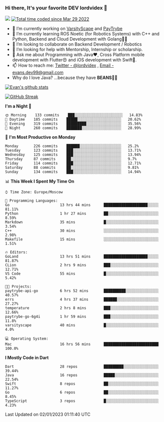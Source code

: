 ### Hi there, It's your favorite DEV lordvidex 👋
<img src="https://komarev.com/ghpvc/?username=lordvidex&label=Views&color=blue&style=plastic" /> <a href="https://wakatime.com/@0e56db35-d16b-410a-acc0-4085055304bf"><img src="https://wakatime.com/badge/user/0e56db35-d16b-410a-acc0-4085055304bf.svg" alt="Total time coded since Mar 29 2022" /></a>

- 🔭 I’m currently working on [VarsityScape](https://varsityscape.com) and [PayTrybe](https://www.paytrybe.com)
- 🌱 I’m currently learning ROS Noetic (for Robotics Systems) with C++ and Python, Backend and Cloud Development with Golang🧙🏼
- 👯 I’m looking to collaborate on Backend Development / Robotics
- 🤔 I’m looking for help with Mentorship, Internship or scholarship.
- 💬 Ask me about Programming with Java❤️, Cross Platform mobile development with Flutter😍 and iOS development with Swift🚀.
- 📫 How to reach me: [Twitter - @lordvidex](https://twitter.com/lordvidex) , [Email - evans.dev99@gmail.com](mailto:evans.dev99@gmail.com?body=Hello%20Evans,)
- Why do I love Java? ...because they have **BEANS**🤤😋

<div>
<!-- <a href="https://github.com/lordvidex">
  <img src="https://github-readme-stats.vercel.app/api/top-langs/?username=lordvidex&theme=light" />
</a>    -->
<!-- [![Top Langs](https://github-readme-stats.vercel.app/api/top-langs/?username=lordvidex)](https://github.com/lordvidex/)  -->
<a href="https://github.com/lordvidex">
 <img src="https://github-readme-stats.vercel.app/api?username=lordvidex&show_icons=true&theme=light&line_height=27" alt="Evan's github stats"/>
</a>
</div>

[![GitHub Streak](https://github-readme-streak-stats.herokuapp.com?user=lordvidex&theme=github-dark&hide_border=true)](https://git.io/streak-stats)

<!--
  <a href="https://github.com/iampawan/FlutterExampleApps">
    <img align="center" src="https://github-readme-stats.vercel.app/api/pin/?username=iampawan&repo=FlutterExampleApps&theme=light" />

  </a>
  <a href="https://github.com/iampawan/VelocityX">
   <img align="center" src="https://github-readme-stats.vercel.app/api/pin/?username=iampawan&repo=VelocityX&theme=light" />
  </a>
-->
<!--START_SECTION:waka-->
**I'm a Night 🦉** 

```text
🌞 Morning    133 commits    ███░░░░░░░░░░░░░░░░░░░░░░   14.83% 
🌆 Daytime    185 commits    █████░░░░░░░░░░░░░░░░░░░░   20.62% 
🌃 Evening    319 commits    █████████░░░░░░░░░░░░░░░░   35.56% 
🌙 Night      260 commits    ███████░░░░░░░░░░░░░░░░░░   28.99%

```
📅 **I'm Most Productive on Monday** 

```text
Monday       226 commits    ██████░░░░░░░░░░░░░░░░░░░   25.2% 
Tuesday      123 commits    ███░░░░░░░░░░░░░░░░░░░░░░   13.71% 
Wednesday    125 commits    ███░░░░░░░░░░░░░░░░░░░░░░   13.94% 
Thursday     87 commits     ██░░░░░░░░░░░░░░░░░░░░░░░   9.7% 
Friday       114 commits    ███░░░░░░░░░░░░░░░░░░░░░░   12.71% 
Saturday     88 commits     ██░░░░░░░░░░░░░░░░░░░░░░░   9.81% 
Sunday       134 commits    ███░░░░░░░░░░░░░░░░░░░░░░   14.94%

```


📊 **This Week I Spent My Time On** 

```text
⌚︎ Time Zone: Europe/Moscow

💬 Programming Languages: 
Go                       13 hrs 44 mins      ████████████████████░░░░░   81.11% 
Python                   1 hr 27 mins        ██░░░░░░░░░░░░░░░░░░░░░░░   8.59% 
Markdown                 35 mins             █░░░░░░░░░░░░░░░░░░░░░░░░   3.54% 
C++                      30 mins             ░░░░░░░░░░░░░░░░░░░░░░░░░   2.98% 
Makefile                 15 mins             ░░░░░░░░░░░░░░░░░░░░░░░░░   1.51%

🔥 Editors: 
GoLand                   13 hrs 51 mins      ████████████████████░░░░░   81.87% 
CLion                    2 hrs 9 mins        ███░░░░░░░░░░░░░░░░░░░░░░   12.71% 
VS Code                  55 mins             █░░░░░░░░░░░░░░░░░░░░░░░░   5.42%

🐱‍💻 Projects: 
paytrybe-api-go          6 hrs 52 mins       ██████████░░░░░░░░░░░░░░░   40.57% 
errs                     4 hrs 37 mins       ██████░░░░░░░░░░░░░░░░░░░   27.27% 
temperature              2 hrs 8 mins        ███░░░░░░░░░░░░░░░░░░░░░░   12.66% 
paytrybe-go-6g4i         1 hr 59 mins        ███░░░░░░░░░░░░░░░░░░░░░░   11.8% 
varsityscape             40 mins             █░░░░░░░░░░░░░░░░░░░░░░░░   4.0%

💻 Operating System: 
Mac                      16 hrs 56 mins      █████████████████████████   100.0%

```

**I Mostly Code in Dart** 

```text
Dart                     28 repos            █████████░░░░░░░░░░░░░░░░   39.44% 
Java                     16 repos            █████░░░░░░░░░░░░░░░░░░░░   22.54% 
Swift                    8 repos             ██░░░░░░░░░░░░░░░░░░░░░░░   11.27% 
Go                       6 repos             ██░░░░░░░░░░░░░░░░░░░░░░░   8.45% 
TypeScript               3 repos             █░░░░░░░░░░░░░░░░░░░░░░░░   4.23%

```



 Last Updated on 02/01/2023 01:11:40 UTC
<!--END_SECTION:waka-->
